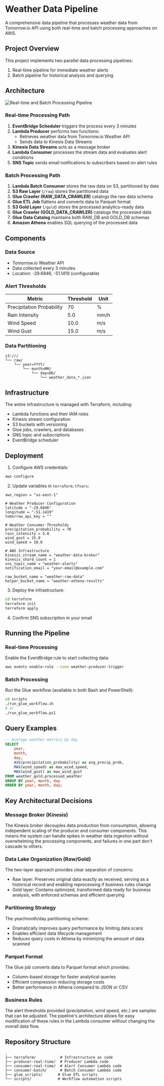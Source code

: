 # Weather Data Pipeline

A comprehensive data pipeline that processes weather data from Tomorrow.io API using both real-time and batch processing approaches on AWS.

## Project Overview

This project implements two parallel data processing pipelines:
1. Real-time pipeline for immediate weather alerts
2. Batch pipeline for historical analysis and querying

## Architecture

![Real-time and Batch Processing Pipeline](assets/realtime-batch-pipeline.drawio.png)


### Real-time Processing Path
1. **EventBridge Scheduler** triggers the process every 3 minutes
2. **Lambda Producer** performs two functions:
   - Retrieves weather data from Tomorrow.io Weather API
   - Sends data to Kinesis Data Streams
3. **Kinesis Data Streams** acts as a message broker
4. **Lambda Consumer** processes the stream data and evaluates alert conditions
5. **SNS Topic** sends email notifications to subscribers based on alert rules

### Batch Processing Path
1. **Lambda Batch Consumer** stores the raw data on S3, partitioned by date
2. **S3 Raw Layer** (`/raw`) stores the partitioned data
3. **Glue Crawler (RAW_DATA_CRAWLER)** catalogs the raw data schema
4. **Glue ETL Job** flattens and converts data to Parquet format
5. **S3 Gold Layer** (`/gold`) stores the processed analytics-ready data
6. **Glue Crawler (GOLD_DATA_CRAWLER)** catalogs the processed data
7. **Glue Data Catalog** maintains both RAW_DB and GOLD_DB schemas
8. **Amazon Athena** enables SQL querying of the processed data

## Components

### Data Source
* Tomorrow.io Weather API
* Data collected every 3 minutes
* Location: -29.6846, -51.1419 (configurable)

### Alert Thresholds
| Metric | Threshold | Unit |
|--------|-----------|------|
| Precipitation Probability | 70 | % |
| Rain Intensity | 5.0 | mm/h |
| Wind Speed | 10.0 | m/s |
| Wind Gust | 15.0 | m/s |

### Data Partitioning
```
s3:///
└── raw/
    └── year=YYYY/
        └── month=MM/
            └── day=DD/
                └── weather_data_*.json
```

## Infrastructure

The entire infrastructure is managed with Terraform, including:
* Lambda functions and their IAM roles
* Kinesis stream configuration
* S3 buckets with versioning
* Glue jobs, crawlers, and databases
* SNS topic and subscriptions
* EventBridge scheduler

## Deployment

1. Configure AWS credentials:
```bash
aws configure
```

2. Update variables in `terraform.tfvars`:
```hcl
aws_region = "us-east-1"

# Weather Producer Configuration
latitude = "-29.6846"  
longitude = "-51.1419"
tomorrow_api_key = ""

# Weather Consumer Thresholds
precipitation_probability = 70
rain_intensity = 5.0
wind_gust = 15.0
wind_speed = 10.0

# AWS Infrastructure
kinesis_stream_name = "weather-data-broker"
kinesis_shard_count = 1
sns_topic_name = "weather-alerts"
notification_email = "your-email@example.com"

raw_bucket_name = "weather-raw-data"
helper_bucket_name = "weather-athena-results"
```

3. Deploy the infrastructure:
```bash
cd terraform
terraform init
terraform apply
```

4. Confirm SNS subscription in your email

## Running the Pipeline

### Real-time Processing
Enable the EventBridge rule to start collecting data:
```bash
aws events enable-rule --name weather-producer-trigger
```

### Batch Processing
Run the Glue workflow (available in both Bash and PowerShell):
```bash
cd scripts
./run_glue_workflow.sh
# or
./run_glue_workflow.ps1
```

## Query Examples

```sql
-- Average weather metrics by day
SELECT 
    year,
    month,
    day,
    AVG(precipitation_probability) as avg_precip_prob,
    MAX(wind_speed) as max_wind_speed,
    MAX(wind_gust) as max_wind_gust
FROM weather_gold.processed_weather
GROUP BY year, month, day
ORDER BY year, month, day;
```

## Key Architectural Decisions

### Message Broker (Kinesis)
The Kinesis broker decouples data production from consumption, allowing independent scaling of the producer and consumer components. This means the system can handle spikes in weather data ingestion without overwhelming the processing components, and failures in one part don't cascade to others.

### Data Lake Organization (Raw/Gold)
The two-layer approach provides clear separation of concerns:
- Raw layer: Preserves original data exactly as received, serving as a historical record and enabling reprocessing if business rules change
- Gold layer: Contains optimized, transformed data ready for business analysis, with enforced schemas and efficient querying

### Partitioning Strategy
The year/month/day partitioning scheme:
- Dramatically improves query performance by limiting data scans
- Enables efficient data lifecycle management
- Reduces query costs in Athena by minimizing the amount of data scanned

### Parquet Format
The Glue job converts data to Parquet format which provides:
- Column-based storage for faster analytical queries
- Efficient compression reducing storage costs
- Better performance in Athena compared to JSON or CSV

### Business Rules
The alert thresholds provided (precipitation, wind speed, etc.) are samples that can be adjusted. The pipeline's architecture allows for easy modification of these rules in the Lambda consumer without changing the overall data flow.


## Repository Structure
```
.
├── terraform/           # Infrastructure as code
├── producer-real-time/  # Producer Lambda code
├── consumer-real-time/  # Alert Consumer Lambda code
├── consumer-batch/      # Batch Consumer Lambda code
├── glue_scripts/       # Glue ETL scripts
└── scripts/            # Workflow automation scripts
```
